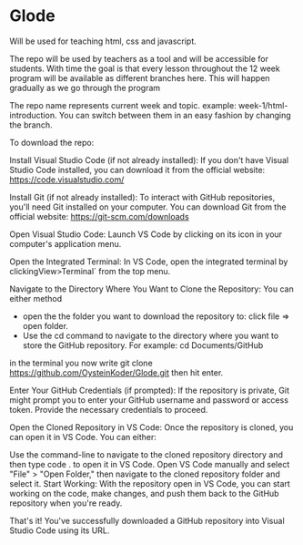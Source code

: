 # Glode
Will be used for teaching html, css and javascript. 

The repo will be used by teachers as a tool and will be accessible for students.
With time the goal is that every lesson throughout the 12 week program will be available as different branches here.
This will happen gradually as we go through the program 

The repo name represents current week and topic.
example: week-1/html-introduction.
You can switch between them in an easy fashion by changing the branch.


To download the repo: 

Install Visual Studio Code (if not already installed):
If you don't have Visual Studio Code installed, you can download it from the official website: https://code.visualstudio.com/

Install Git (if not already installed):
To interact with GitHub repositories, you'll need Git installed on your computer. You can download Git from the official website: https://git-scm.com/downloads

Open Visual Studio Code:
Launch VS Code by clicking on its icon in your computer's application menu.

Open the Integrated Terminal:
In VS Code, open the integrated terminal by clickingView>Terminal` from the top menu.

Navigate to the Directory Where You Want to Clone the Repository:
You can either method
- open the the folder you want to download the repository to: click file => open folder. 
- Use the cd command to navigate to the directory where you want to store the GitHub repository. For example:   cd Documents/GitHub

in the terminal you now write 
git clone https://github.com/OysteinKoder/Glode.git
then hit enter. 

Enter Your GitHub Credentials (if prompted):
If the repository is private, Git might prompt you to enter your GitHub username and password or access token. Provide the necessary credentials to proceed.

Open the Cloned Repository in VS Code:
Once the repository is cloned, you can open it in VS Code. You can either:

Use the command-line to navigate to the cloned repository directory and then type code . to open it in VS Code.
Open VS Code manually and select "File" > "Open Folder," then navigate to the cloned repository folder and select it.
Start Working:
With the repository open in VS Code, you can start working on the code, make changes, and push them back to the GitHub repository when you're ready.

That's it! You've successfully downloaded a GitHub repository into Visual Studio Code using its URL.
